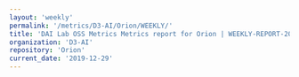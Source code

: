 ```yaml
---
layout: 'weekly'
permalink: '/metrics/D3-AI/Orion/WEEKLY/'
title: 'DAI Lab OSS Metrics Metrics report for Orion | WEEKLY-REPORT-2019-12-29'
organization: 'D3-AI'
repository: 'Orion'
current_date: '2019-12-29'
---
```

